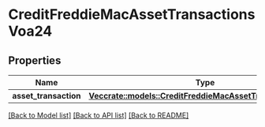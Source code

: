 # CreditFreddieMacAssetTransactionsVoa24

## Properties

Name | Type | Description | Notes
------------ | ------------- | ------------- | -------------
**asset_transaction** | [**Vec<crate::models::CreditFreddieMacAssetTransactionVoa24>**](CreditFreddieMacAssetTransaction_VOA_2_4.md) |  | 

[[Back to Model list]](../README.md#documentation-for-models) [[Back to API list]](../README.md#documentation-for-api-endpoints) [[Back to README]](../README.md)


